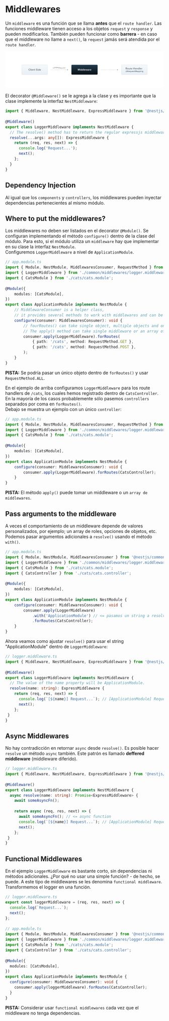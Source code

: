 # Middlewares

Un `middleware` es una función que se llama **antes** que el `route handler`. Las funciones middleware tienen acceso a los objetos `request` y `response` y pueden modificarlos. También pueden funcionar como **barrera** - en caso que el middleware no llame a `next()`, la `request` jamás será atendida por el `route handler`.

![middlewares](imgs/Middlewares_1.png)

El decorator `@Middleware()` se le agrega a la clase y es importante que la clase implemente la interfaz `NestMiddleware`:

```ts
import { Middleware, NestMiddleware, ExpressMiddleware } from '@nestjs/common';

@Middleware()
export class LoggerMiddleware implements NestMiddleware {
  // The resolve() method has to return the regular expressjs middleware (req, res, next) => void
  resolve(...args: any[]): ExpressMiddleware {
    return (req, res, next) => {
      console.log('Request...');
      next();
    };
  }
}
```

## Dependency Injection

Al igual que los `components` y `controllers`, los middlewares pueden inyectar dependencias pertenecientes al mismo módulo.

## Where to put the middlewares?

Los middlewares no deben ser listados en el decorator `@Module()`. Se configuran implementando el método `configure()` dentro de la clase del módulo. Para esto, si el módulo utiliza un `middleware` hay que implementar en su clase la interfaz `NestModule`.   
Configuremos `LoggerMiddleware` a nivel de `ApplicationModule`.

```ts
// app.module.ts
import { Module, NestModule, MiddlewaresConsumer, RequestMethod } from '@nestjs/common';
import { LoggerMiddleware } from './common/middlewares/logger.middleware';
import { CatsModule } from './cats/cats.module';

@Module({
    modules: [CatsModule],
})
export class ApplicationModule implements NestModule {
    // MiddlewareConsumer is a helper class, 
    // it provides several methods to work with middlewares and can be chained
    configure(consumer: MiddlewaresConsumer): void {
        // fourRoutes() can take single object, multiple objects and one or more controller classes
        // The apply() method can take single middleware or an array of middlewares.
        consumer.apply(LoggerMiddleware).forRoutes(
            { path: '/cats', method: RequestMethod.GET },
            { path: '/cats', method: RequestMethod.POST },
        );
    }
}
``` 

**PISTA:** Se podría pasar un único objeto dentro de `forRoutes()` y usar `RequestMethod.ALL`.

En el ejemplo de arriba configuramos `LoggerMiddleware` para los route handlers de  `/cats`, los cuales hemos registrado dentro de `CatsController`. 
En la mayoría de los casos probablemente sólo pasemos  `controllers` separados por coma en `forRoutes()`.  
Debajo se muestra un ejemplo con un único `controller`:

```ts
// app.module.ts
import { Module, NestModule, MiddlewaresConsumer, RequestMethod } from '@nestjs/common';
import { LoggerMiddleware } from './common/middlewares/logger.middleware';
import { CatsModule } from './cats/cats.module';

@Module({
    modules: [CatsModule],
})
export class ApplicationModule implements NestModule {
    configure(consumer: MiddlewaresConsumer): void {
        consumer.apply(LoggerMiddleware).forRoutes(CatsController);
    }
}
```
**PISTA:** El método `apply()` puede tomar un middleware o un `array de middlewares`.

## Pass arguments to the middleware

A veces el comportamiento de un middleware depende de valores personalizados, por ejemplo; un array de roles, opciones de objetos, etc. Podemos pasar argumentos adicionales a `resolve()` usando el método `with()`.

```ts
// app.module.ts
import { Module, NestModule, MiddlewaresConsumer } from '@nestjs/common';
import { LoggerMiddleware } from './common/middlewares/logger.middleware';
import { CatsModule } from './cats/cats.module';
import { CatsController } from './cats/cats.controller';

@Module({
    modules: [CatsModule],
})
export class ApplicationModule implements NestModule {
    configure(consumer: MiddlewaresConsumer): void {
        consumer.apply(LoggerMiddleware)
            .with('ApplicationModule') // <= pasamos un string a resolve()
            .forRoutes(CatsController);
    }
}

```

Ahora veamos como ajustar `resolve()` para usar el string "ApplicationModule" dentro de `LoggerMiddleware`:

```ts
// logger.middleware.ts
import { Middleware, NestMiddleware, ExpressMiddleware } from '@nestjs/common';

@Middleware()
export class LoggerMiddleware implements NestMiddleware {
  // The value of the name property will be ApplicationModule.
  resolve(name: string): ExpressMiddleware {
    return (req, res, next) => {
      console.log(`[${name}] Request...`); // [ApplicationModule] Request...
      next();
    };
 }
}
```

## Async Middlewares

No hay contradicción en retornar `async` desde `resolve()`. Es posible hacer `resolve` un método `async` también. Este patrón es llamado **deffered middleware** (middleware diferido).

```ts
// logger.middleware.ts
import { Middleware, NestMiddleware, ExpressMiddleware } from '@nestjs/common';

@Middleware()
export class LoggerMiddleware implements NestMiddleware {
  async resolve(name: string): Promise<ExpressMiddleware> {
    await someAsyncFn();

    return async (req, res, next) => {
      await someAsyncFn(); // <= async function
      console.log(`[${name}] Request...`); // [ApplicationModule] Request...
      next();
    };
 }
}
```

## Functional Middlewares
En el ejemplo `LoggerMiddleware` es bastante corto, sin dependencias ni métodos adicionales. ¿Por qué no usar una simple función? - de hecho, se puede. A este tipo de middlewares se les denomina `functional middleware`.
Transformemos el logger en una función.

```ts
// logger.middleware.ts
export const loggerMiddleware = (req, res, next) => {
  console.log(`Request...`);
  next();
};

// app.module.ts
import { Module, NestModule, MiddlewaresConsumer } from '@nestjs/common';
import { loggerMiddleware } from './common/middlewares/logger.middleware';
import { CatsModule } from './cats/cats.module';
import { CatsController } from './cats/cats.controller';

@Module({
  modules: [CatsModule],
})
export class ApplicationModule implements NestModule {
  configure(consumer: MiddlewaresConsumer): void {
    consumer.apply(loggerMiddleware).forRoutes(CatsController);
  }
}
```
**PISTA:** Considerar usar `functional middlewares` cada vez que el middleware no tenga dependencias.